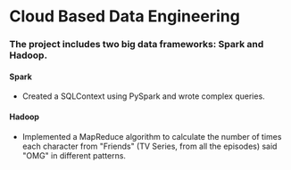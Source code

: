 # Cloud Based Data Engineering

### The project includes two big data frameworks: Spark and Hadoop.

#### Spark
* Created a SQLContext using PySpark and wrote complex queries.

#### Hadoop
* Implemented a MapReduce algorithm to calculate the number of times each character from "Friends" (TV Series, from all the episodes) said "OMG" in different patterns. 
